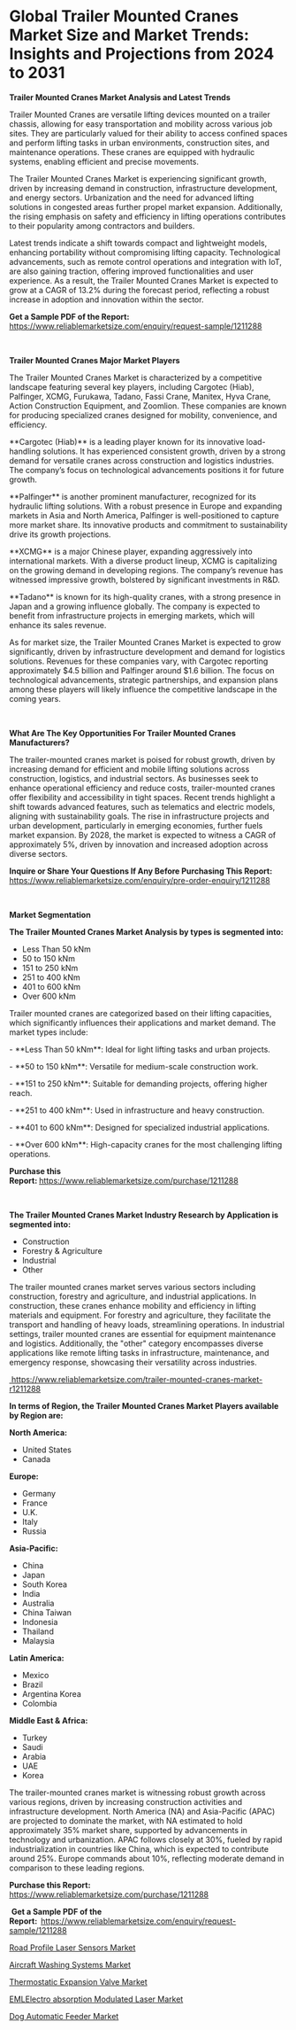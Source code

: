 <p><h1>Global Trailer Mounted Cranes Market Size and Market Trends: Insights and Projections from 2024 to 2031</h1></p><p><strong>Trailer Mounted Cranes Market Analysis and Latest Trends</strong></p>
<p><p>Trailer Mounted Cranes are versatile lifting devices mounted on a trailer chassis, allowing for easy transportation and mobility across various job sites. They are particularly valued for their ability to access confined spaces and perform lifting tasks in urban environments, construction sites, and maintenance operations. These cranes are equipped with hydraulic systems, enabling efficient and precise movements.</p><p>The Trailer Mounted Cranes Market is experiencing significant growth, driven by increasing demand in construction, infrastructure development, and energy sectors. Urbanization and the need for advanced lifting solutions in congested areas further propel market expansion. Additionally, the rising emphasis on safety and efficiency in lifting operations contributes to their popularity among contractors and builders.</p><p>Latest trends indicate a shift towards compact and lightweight models, enhancing portability without compromising lifting capacity. Technological advancements, such as remote control operations and integration with IoT, are also gaining traction, offering improved functionalities and user experience. As a result, the Trailer Mounted Cranes Market is expected to grow at a CAGR of 13.2% during the forecast period, reflecting a robust increase in adoption and innovation within the sector.</p></p>
<p><strong>Get a Sample PDF of the Report:&nbsp;</strong> <a href="https://www.reliablemarketsize.com/enquiry/request-sample/1211288?utm_campaign=1186&utm_medium=2&utm_source=Github&utm_content=ia&utm_term=05102024&utm_id=trailer-mounted-cranes">https://www.reliablemarketsize.com/enquiry/request-sample/1211288</a></p>
<p>&nbsp;</p>
<p><strong>Trailer Mounted Cranes Major Market Players</strong></p>
<p><p>The Trailer Mounted Cranes Market is characterized by a competitive landscape featuring several key players, including Cargotec (Hiab), Palfinger, XCMG, Furukawa, Tadano, Fassi Crane, Manitex, Hyva Crane, Action Construction Equipment, and Zoomlion. These companies are known for producing specialized cranes designed for mobility, convenience, and efficiency.</p><p>**Cargotec (Hiab)** is a leading player known for its innovative load-handling solutions. It has experienced consistent growth, driven by a strong demand for versatile cranes across construction and logistics industries. The company’s focus on technological advancements positions it for future growth.</p><p>**Palfinger** is another prominent manufacturer, recognized for its hydraulic lifting solutions. With a robust presence in Europe and expanding markets in Asia and North America, Palfinger is well-positioned to capture more market share. Its innovative products and commitment to sustainability drive its growth projections.</p><p>**XCMG** is a major Chinese player, expanding aggressively into international markets. With a diverse product lineup, XCMG is capitalizing on the growing demand in developing regions. The company’s revenue has witnessed impressive growth, bolstered by significant investments in R&D.</p><p>**Tadano** is known for its high-quality cranes, with a strong presence in Japan and a growing influence globally. The company is expected to benefit from infrastructure projects in emerging markets, which will enhance its sales revenue.</p><p>As for market size, the Trailer Mounted Cranes Market is expected to grow significantly, driven by infrastructure development and demand for logistics solutions. Revenues for these companies vary, with Cargotec reporting approximately $4.5 billion and Palfinger around $1.6 billion. The focus on technological advancements, strategic partnerships, and expansion plans among these players will likely influence the competitive landscape in the coming years.</p></p>
<p>&nbsp;</p>
<p><strong>What Are The Key Opportunities For Trailer Mounted Cranes Manufacturers?</strong></p>
<p><p>The trailer-mounted cranes market is poised for robust growth, driven by increasing demand for efficient and mobile lifting solutions across construction, logistics, and industrial sectors. As businesses seek to enhance operational efficiency and reduce costs, trailer-mounted cranes offer flexibility and accessibility in tight spaces. Recent trends highlight a shift towards advanced features, such as telematics and electric models, aligning with sustainability goals. The rise in infrastructure projects and urban development, particularly in emerging economies, further fuels market expansion. By 2028, the market is expected to witness a CAGR of approximately 5%, driven by innovation and increased adoption across diverse sectors.</p></p>
<p><strong>Inquire or Share Your Questions If Any Before Purchasing This Report:</strong> <a href="https://www.reliablemarketsize.com/enquiry/pre-order-enquiry/1211288?utm_campaign=1186&utm_medium=2&utm_source=Github&utm_content=ia&utm_term=05102024&utm_id=trailer-mounted-cranes">https://www.reliablemarketsize.com/enquiry/pre-order-enquiry/1211288</a></p>
<p>&nbsp;</p>
<p><strong>Market Segmentation</strong></p>
<p><strong>The Trailer Mounted Cranes Market Analysis by types is segmented into:</strong></p>
<p><ul><li>Less Than 50 kNm</li><li>50 to 150 kNm</li><li>151 to 250 kNm</li><li>251 to 400 kNm</li><li>401 to 600 kNm</li><li>Over 600 kNm</li></ul></p>
<p><p>Trailer mounted cranes are categorized based on their lifting capacities, which significantly influences their applications and market demand. The market types include: </p><p>- **Less Than 50 kNm**: Ideal for light lifting tasks and urban projects. </p><p>- **50 to 150 kNm**: Versatile for medium-scale construction work. </p><p>- **151 to 250 kNm**: Suitable for demanding projects, offering higher reach. </p><p>- **251 to 400 kNm**: Used in infrastructure and heavy construction. </p><p>- **401 to 600 kNm**: Designed for specialized industrial applications. </p><p>- **Over 600 kNm**: High-capacity cranes for the most challenging lifting operations.</p></p>
<p><strong>Purchase this Report:&nbsp;</strong><a href="https://www.reliablemarketsize.com/purchase/1211288?utm_campaign=1186&utm_medium=2&utm_source=Github&utm_content=ia&utm_term=05102024&utm_id=trailer-mounted-cranes">https://www.reliablemarketsize.com/purchase/1211288</a></p>
<p>&nbsp;</p>
<p><strong>The Trailer Mounted Cranes Market Industry Research by Application is segmented into:</strong></p>
<p><ul><li>Construction</li><li>Forestry & Agriculture</li><li>Industrial</li><li>Other</li></ul></p>
<p><p>The trailer mounted cranes market serves various sectors including construction, forestry and agriculture, and industrial applications. In construction, these cranes enhance mobility and efficiency in lifting materials and equipment. For forestry and agriculture, they facilitate the transport and handling of heavy loads, streamlining operations. In industrial settings, trailer mounted cranes are essential for equipment maintenance and logistics. Additionally, the "other" category encompasses diverse applications like remote lifting tasks in infrastructure, maintenance, and emergency response, showcasing their versatility across industries.</p></p>
<p><a href="https://www.reliablemarketsize.com/trailer-mounted-cranes-market-r1211288?utm_campaign=1186&utm_medium=2&utm_source=Github&utm_content=ia&utm_term=05102024&utm_id=trailer-mounted-cranes">&nbsp;https://www.reliablemarketsize.com/trailer-mounted-cranes-market-r1211288</a></p>
<p><strong>In terms of Region, the Trailer Mounted Cranes Market Players available by Region are:</strong></p>
<p>
    <p> <strong> North America: </strong>
        <ul>
            <li>United States</li>
            <li>Canada</li>
        </ul>
        </p> 
    <p> <strong> Europe: </strong>
        <ul>
            <li>Germany</li>
            <li>France</li>
            <li>U.K.</li>
            <li>Italy</li>
            <li>Russia</li>
        </ul>
        </p> 
    <p> <strong> Asia-Pacific: </strong>
        <ul>
            <li>China</li>
            <li>Japan</li>
            <li>South Korea</li>
            <li>India</li>
            <li>Australia</li>
            <li>China Taiwan</li>
            <li>Indonesia</li>
            <li>Thailand</li>
            <li>Malaysia</li>
        </ul>
        </p> 
    <p> <strong> Latin America: </strong>
        <ul>
            <li>Mexico</li>
            <li>Brazil</li>
            <li>Argentina Korea</li>
            <li>Colombia</li>
        </ul>
        </p> 
    <p> <strong> Middle East & Africa: </strong>
        <ul>
            <li>Turkey</li>
            <li>Saudi</li>
            <li>Arabia</li>
            <li>UAE</li>
            <li>Korea</li>
        </ul>
    </p>
    </p>
<p><p>The trailer-mounted cranes market is witnessing robust growth across various regions, driven by increasing construction activities and infrastructure development. North America (NA) and Asia-Pacific (APAC) are projected to dominate the market, with NA estimated to hold approximately 35% market share, supported by advancements in technology and urbanization. APAC follows closely at 30%, fueled by rapid industrialization in countries like China, which is expected to contribute around 25%. Europe commands about 10%, reflecting moderate demand in comparison to these leading regions.</p></p>
<p><strong>Purchase this Report: </strong><a href="https://www.reliablemarketsize.com/purchase/1211288?utm_campaign=1186&utm_medium=2&utm_source=Github&utm_content=ia&utm_term=05102024&utm_id=trailer-mounted-cranes">https://www.reliablemarketsize.com/purchase/1211288</a></p>
<p>&nbsp;<strong>Get a Sample PDF of the Report:&nbsp;&nbsp;</strong><a href="https://www.reliablemarketsize.com/enquiry/request-sample/1211288?utm_campaign=1186&utm_medium=2&utm_source=Github&utm_content=ia&utm_term=05102024&utm_id=trailer-mounted-cranes">https://www.reliablemarketsize.com/enquiry/request-sample/1211288</a></p>
<p><strong></strong></p>
<p><p><a href="https://issuu.com/reportprime-2/docs/road-profile-laser-sensors-market-s_faa77cf4063ac1?utm_campaign=1186&utm_medium=2&utm_source=Github&utm_content=ia&utm_term=05102024&utm_id=trailer-mounted-cranes">Road Profile Laser Sensors Market</a></p><p><a href="https://www.linkedin.com/pulse/navigating-global-aircraft-washing-systems-market-from-cp5oc?utm_campaign=1186&utm_medium=2&utm_source=Github&utm_content=ia&utm_term=05102024&utm_id=trailer-mounted-cranes">Aircraft Washing Systems Market</a></p><p><a href="https://www.linkedin.com/pulse/thermostatic-expansion-valve-market-navigating-challenges-ymwlc?utm_campaign=1186&utm_medium=2&utm_source=Github&utm_content=ia&utm_term=05102024&utm_id=trailer-mounted-cranes">Thermostatic Expansion Valve Market</a></p><p><a href="https://issuu.com/reportprime-2/docs/emlelectro-absorption-modulated-las_43f638699eb088?utm_campaign=1186&utm_medium=2&utm_source=Github&utm_content=ia&utm_term=05102024&utm_id=trailer-mounted-cranes">EMLElectro absorption Modulated Laser Market</a></p><p><a href="https://www.linkedin.com/pulse/dog-automatic-feeder-sector-surge-47-growth-roadmap-2031-rezarch-gbpwc?utm_campaign=1186&utm_medium=2&utm_source=Github&utm_content=ia&utm_term=05102024&utm_id=trailer-mounted-cranes">Dog Automatic Feeder Market</a></p></p>